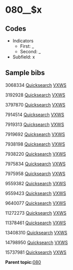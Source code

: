 # 080\_\_$x

## Codes

-   Indicators
    -   First: \_
    -   Second: \_
-   Subfield: x

## Sample bibs

3068334 [Quicksearch](https://search.library.yale.edu/catalog/3068334) [VXWS](http://prodorbis.library.yale.edu:7014/vxws/GetHoldingsService?bibId=3068334)

3192928 [Quicksearch](https://search.library.yale.edu/catalog/3192928) [VXWS](http://prodorbis.library.yale.edu:7014/vxws/GetHoldingsService?bibId=3192928)

3797870 [Quicksearch](https://search.library.yale.edu/catalog/3797870) [VXWS](http://prodorbis.library.yale.edu:7014/vxws/GetHoldingsService?bibId=3797870)

7914514 [Quicksearch](https://search.library.yale.edu/catalog/7914514) [VXWS](http://prodorbis.library.yale.edu:7014/vxws/GetHoldingsService?bibId=7914514)

7919313 [Quicksearch](https://search.library.yale.edu/catalog/7919313) [VXWS](http://prodorbis.library.yale.edu:7014/vxws/GetHoldingsService?bibId=7919313)

7919692 [Quicksearch](https://search.library.yale.edu/catalog/7919692) [VXWS](http://prodorbis.library.yale.edu:7014/vxws/GetHoldingsService?bibId=7919692)

7938198 [Quicksearch](https://search.library.yale.edu/catalog/7938198) [VXWS](http://prodorbis.library.yale.edu:7014/vxws/GetHoldingsService?bibId=7938198)

7938220 [Quicksearch](https://search.library.yale.edu/catalog/7938220) [VXWS](http://prodorbis.library.yale.edu:7014/vxws/GetHoldingsService?bibId=7938220)

7975834 [Quicksearch](https://search.library.yale.edu/catalog/7975834) [VXWS](http://prodorbis.library.yale.edu:7014/vxws/GetHoldingsService?bibId=7975834)

7975958 [Quicksearch](https://search.library.yale.edu/catalog/7975958) [VXWS](http://prodorbis.library.yale.edu:7014/vxws/GetHoldingsService?bibId=7975958)

9559382 [Quicksearch](https://search.library.yale.edu/catalog/9559382) [VXWS](http://prodorbis.library.yale.edu:7014/vxws/GetHoldingsService?bibId=9559382)

9559423 [Quicksearch](https://search.library.yale.edu/catalog/9559423) [VXWS](http://prodorbis.library.yale.edu:7014/vxws/GetHoldingsService?bibId=9559423)

9640077 [Quicksearch](https://search.library.yale.edu/catalog/9640077) [VXWS](http://prodorbis.library.yale.edu:7014/vxws/GetHoldingsService?bibId=9640077)

11272273 [Quicksearch](https://search.library.yale.edu/catalog/11272273) [VXWS](http://prodorbis.library.yale.edu:7014/vxws/GetHoldingsService?bibId=11272273)

11378461 [Quicksearch](https://search.library.yale.edu/catalog/11378461) [VXWS](http://prodorbis.library.yale.edu:7014/vxws/GetHoldingsService?bibId=11378461)

13408310 [Quicksearch](https://search.library.yale.edu/catalog/13408310) [VXWS](http://prodorbis.library.yale.edu:7014/vxws/GetHoldingsService?bibId=13408310)

14798950 [Quicksearch](https://search.library.yale.edu/catalog/14798950) [VXWS](http://prodorbis.library.yale.edu:7014/vxws/GetHoldingsService?bibId=14798950)

15737981 [Quicksearch](https://search.library.yale.edu/catalog/15737981) [VXWS](http://prodorbis.library.yale.edu:7014/vxws/GetHoldingsService?bibId=15737981)

**Parent topic:**[080](../../tags/080/080.md)

